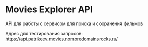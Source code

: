 # Movies Explorer API

API для работы с сервисом для поиска и сохранения фильмов

Адрес для тестирования запросов: https://api.patrikeev.movies.nomoredomainsrocks.ru/
